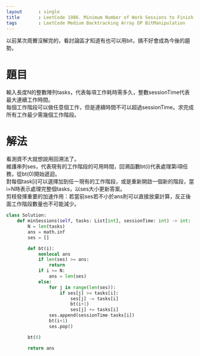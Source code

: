 ```yaml
---
layout      : single
title       : LeetCode 1986. Minimum Number of Work Sessions to Finish the Tasks
tags 		: LeetCode Medium Backtracking Array DP BitManipulation
---
```

以前某次周賽沒解完的，看討論區才知道有也可以用bit，搞不好會成為今後的趨勢。

# 題目
輸入長度N的整數陣列tasks，代表每項工作耗時需多久，整數sessionTime代表最大連續工作時間。  
每個工作階段可以做任意個工作，但是連續時間不可以超過sessionTime。求完成所有工作最少需幾個工作階段。

# 解法
看測資不大就想說用回溯法了。  
維護串列ses，代表現有的工作階段的可用時間，回溯函數bt(i)代表處理第i項任務，從bt(0)開始遞迴。  
對每個task[i]可以選擇加到任一現有的工作階段，或是重新開啟一個新的階段，當i=N時表示處理完整個tasks，以ses大小更新答案。  
剪枝發揮重要的加速作用：若當前ses若不小於ans則可以直接放棄計算，反正後面工作階段數量也不可能減少。

```python
class Solution:
    def minSessions(self, tasks: List[int], sessionTime: int) -> int:
        N = len(tasks)
        ans = math.inf
        ses = []

        def bt(i):
            nonlocal ans
            if len(ses) >= ans:
                return
            if i >= N:
                ans = len(ses)
            else:
                for j in range(len(ses)):
                    if ses[j] >= tasks[i]:
                        ses[j] -= tasks[i]
                        bt(i+1)
                        ses[j] += tasks[i]
                ses.append(sessionTime-tasks[i])
                bt(i+1)
                ses.pop()

        bt(0)

        return ans

```
